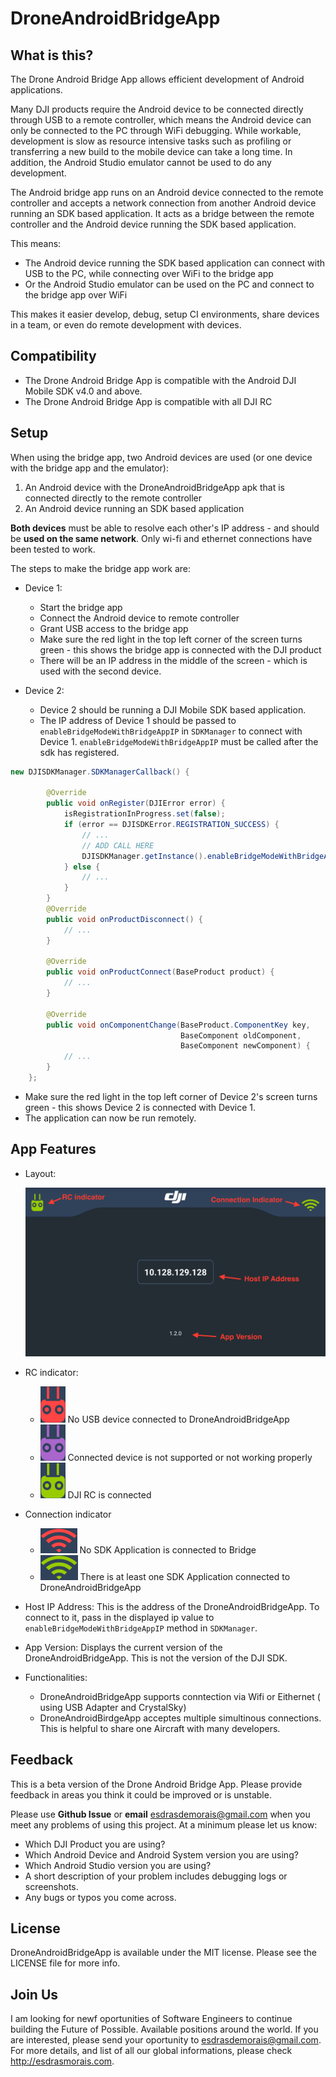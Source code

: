 # DroneAndroidBridgeApp

## What is this?

The Drone Android Bridge App allows efficient development of Android applications. 

Many DJI products require the Android device to be connected directly through USB to a remote controller, which means the Android device can only be connected to the PC through WiFi debugging. While workable, development is slow as resource intensive tasks such as profiling or transferring a new build to the mobile device can take a long time. In addition, the Android Studio emulator cannot be used to do any development.

The Android bridge app runs on an Android device connected to the remote controller and accepts a network connection from another Android device running an SDK based application. It acts as a bridge between the remote controller and the Android device running the SDK based application.

This means:

* The Android device running the SDK based application can connect with USB to the PC, while connecting over WiFi to the bridge app
* Or the Android Studio emulator can be used on the PC and connect to the bridge app over WiFi

This makes it easier develop, debug, setup CI environments, share devices in a team, or even do remote development with devices.

## Compatibility

* The Drone Android Bridge App is compatible with the Android DJI Mobile SDK v4.0 and above.
* The Drone Android Bridge App is compatible with all DJI RC

## Setup

When using the bridge app, two Android devices are used (or one device with the bridge app and the emulator):

1. An Android device with the DroneAndroidBridgeApp apk that is connected directly to the remote controller
2. An Android device running an SDK based application

**Both devices** must be able to resolve each other's IP address - and should be **used on the same network**.
Only wi-fi and ethernet connections have been tested to work.

The steps to make the bridge app work are:

* Device 1: 

  * Start the bridge app
  * Connect the Android device to remote controller
  * Grant USB access to the bridge app
  * Make sure the red light in the top left corner of the screen turns green - this shows the bridge app is connected with the DJI product
  * There will be an IP address in the middle of the screen - which is used with the second device.
  
* Device 2:

  * Device 2 should be running a DJI Mobile SDK based application.
  * The IP address of Device 1 should be passed to `enableBridgeModeWithBridgeAppIP` in `SDKManager` to connect with Device 1. `enableBridgeModeWithBridgeAppIP` must be called after the sdk has registered.
```java
new DJISDKManager.SDKManagerCallback() {

        @Override
        public void onRegister(DJIError error) {
            isRegistrationInProgress.set(false);
            if (error == DJISDKError.REGISTRATION_SUCCESS) {
                // ...
                // ADD CALL HERE
                DJISDKManager.getInstance().enableBridgeModeWithBridgeAppIP("YOUR IP");
            } else {
            	// ...
            }
        }
        @Override
        public void onProductDisconnect() {
        	// ...
        }

        @Override
        public void onProductConnect(BaseProduct product) {
        	// ...
        }

        @Override
        public void onComponentChange(BaseProduct.ComponentKey key,
                                      BaseComponent oldComponent,
                                      BaseComponent newComponent) {
          	// ...
        }
    };
```
  * Make sure the red light in the top left corner of Device 2's screen turns green - this shows Device 2 is connected with Device 1.
  * The application can now be run remotely.

## App Features

* Layout: 
 
  ![alt text](./images/appLayout.png)

* RC indicator:

  * ![alt text](./images/rcRed.png) No USB device connected to DroneAndroidBridgeApp
  * ![alt text](./images/rc_purple.png) Connected device is not supported or not working properly
  * ![alt text](./images/rcGreen.png) DJI RC is connected


* Connection indicator
  * ![alt text](./images/signalRed.png) No SDK Application is connected to Bridge
  * ![alt text](./images/signalGreen.png) There is at least one SDK Application connected to DroneAndroidBridgeApp  

* Host IP Address: This is the address of the DroneAndroidBridgeApp. To connect to it, pass in the displayed ip value to `enableBridgeModeWithBridgeAppIP` method in `SDKManager`. 

* App Version: Displays the current version of the DroneAndroidBridgeApp. This is not the version of the DJI SDK.

* Functionalities:

  * DroneAndroidBridgeApp supports conntection via Wifi or Eithernet ( using USB Adapter and CrystalSky)
  * DroneAndroidBirdgeApp acceptes multiple simultinous connections. This is helpful to share one Aircraft with many developers.

## Feedback

This is a beta version of the Drone Android Bridge App. Please provide feedback in areas you think it could be improved or is unstable.

Please use **Github Issue** or **email** [esdrasdemorais@gmail.com](esdrasdemorais@gmail.com) when you meet any problems of using this project. At a minimum please let us know:

* Which DJI Product you are using?
* Which Android Device and Android System version you are using?
* Which Android Studio version you are using?
* A short description of your problem includes debugging logs or screenshots.
* Any bugs or typos you come across.

## License

DroneAndroidBridgeApp is available under the MIT license. Please see the LICENSE file for more info.

## Join Us

I am looking for newf oportunities of Software Engineers to continue building the Future of Possible. Available positions around the world. If you are interested, please send your oportunity to <esdrasdemorais@gmail.com>. For more details, and list of all our global informations, please check <http://esdrasmorais.com>.
